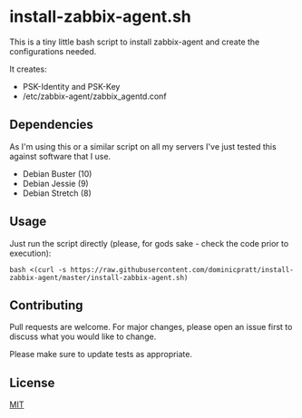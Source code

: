 # install-zabbix-agent.sh

This is a tiny little bash script to install zabbix-agent and create the configurations needed.

It creates:

* PSK-Identity and PSK-Key
* /etc/zabbix-agent/zabbix_agentd.conf

## Dependencies

As I'm using this or a similar script on all my servers I've just tested this against software that I use.

* Debian Buster (10)
* Debian Jessie (9)
* Debian Stretch (8)

## Usage

Just run the script directly (please, for gods sake - check the code prior to execution):

```
bash <(curl -s https://raw.githubusercontent.com/dominicpratt/install-zabbix-agent/master/install-zabbix-agent.sh)
```

## Contributing
Pull requests are welcome. For major changes, please open an issue first to discuss what you would like to change.

Please make sure to update tests as appropriate.

## License
[MIT](https://choosealicense.com/licenses/mit/)
